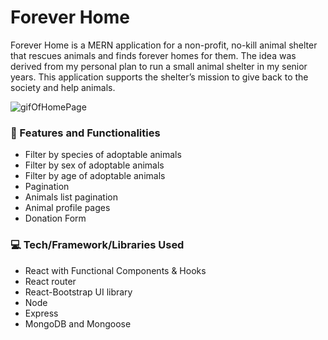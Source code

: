 # Forever Home

Forever Home is a MERN application for a non-profit, no-kill animal shelter that rescues animals and finds forever homes for them. The idea was derived from my personal plan to run a small animal shelter in my senior years. This application supports the shelter’s mission to give back to the society and help animals.


![gifOfHomePage](https://media.giphy.com/media/YnQhrqS0SJY0r4opaL/giphy.gif)



### :star2: Features and Functionalities
* Filter by species of adoptable animals
* Filter by sex of adoptable animals
* Filter by age of adoptable animals
* Pagination
* Animals list pagination
* Animal profile pages
* Donation Form



### :computer: Tech/Framework/Libraries Used
* React with Functional Components & Hooks
* React router
* React-Bootstrap UI library
* Node
* Express
* MongoDB and Mongoose
